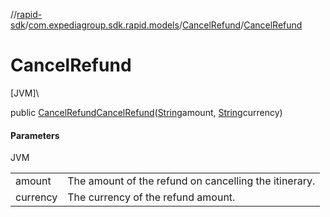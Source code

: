 //[rapid-sdk](../../../index.md)/[com.expediagroup.sdk.rapid.models](../index.md)/[CancelRefund](index.md)/[CancelRefund](-cancel-refund.md)

# CancelRefund

[JVM]\

public [CancelRefund](index.md)[CancelRefund](-cancel-refund.md)([String](https://docs.oracle.com/javase/8/docs/api/java/lang/String.html)amount, [String](https://docs.oracle.com/javase/8/docs/api/java/lang/String.html)currency)

#### Parameters

JVM

| | |
|---|---|
| amount | The amount of the refund on cancelling the itinerary. |
| currency | The currency of the refund amount. |
